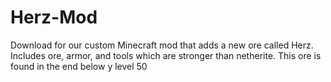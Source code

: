 # Herz-Mod
Download for our custom Minecraft mod that adds a new ore called Herz. Includes ore, armor, and tools which are stronger than netherite. This ore is found in the end below y level 50
